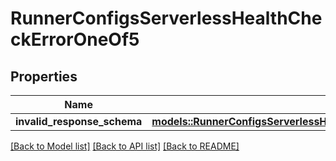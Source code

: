 # RunnerConfigsServerlessHealthCheckErrorOneOf5

## Properties

Name | Type | Description | Notes
------------ | ------------- | ------------- | -------------
**invalid_response_schema** | [**models::RunnerConfigsServerlessHealthCheckErrorOneOf5InvalidResponseSchema**](RunnerConfigsServerlessHealthCheckError_oneOf_5_invalid_response_schema.md) |  | 

[[Back to Model list]](../README.md#documentation-for-models) [[Back to API list]](../README.md#documentation-for-api-endpoints) [[Back to README]](../README.md)


